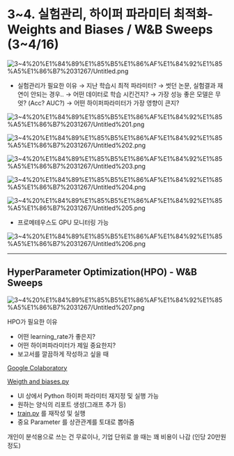 # 3~4. 실험관리, 하이퍼 파라미터 최적화-Weights and Biases / W&B Sweeps (3~4/16)

![3~4%20%E1%84%89%E1%85%B5%E1%86%AF%E1%84%92%E1%85%A5%E1%86%B7%2031267/Untitled.png](3~4%20%E1%84%89%E1%85%B5%E1%86%AF%E1%84%92%E1%85%A5%E1%86%B7%2031267/Untitled.png)

- 실험관리가 필요한 이유
→ 지난 학습시 최적 파라미터?
→ 썻던 논문, 실험결과 재연이 안되는 경우..
→ 어떤 데이터로 학습 시킨건지?
→ 가장 성능 좋은 모델은 무엇? (Acc? AUC?)
→ 어떤 하이퍼파라미터가 가장 영향이 큰지?
    
    

![3~4%20%E1%84%89%E1%85%B5%E1%86%AF%E1%84%92%E1%85%A5%E1%86%B7%2031267/Untitled%201.png](3~4%20%E1%84%89%E1%85%B5%E1%86%AF%E1%84%92%E1%85%A5%E1%86%B7%2031267/Untitled%201.png)

![3~4%20%E1%84%89%E1%85%B5%E1%86%AF%E1%84%92%E1%85%A5%E1%86%B7%2031267/Untitled%202.png](3~4%20%E1%84%89%E1%85%B5%E1%86%AF%E1%84%92%E1%85%A5%E1%86%B7%2031267/Untitled%202.png)

![3~4%20%E1%84%89%E1%85%B5%E1%86%AF%E1%84%92%E1%85%A5%E1%86%B7%2031267/Untitled%203.png](3~4%20%E1%84%89%E1%85%B5%E1%86%AF%E1%84%92%E1%85%A5%E1%86%B7%2031267/Untitled%203.png)

![3~4%20%E1%84%89%E1%85%B5%E1%86%AF%E1%84%92%E1%85%A5%E1%86%B7%2031267/Untitled%204.png](3~4%20%E1%84%89%E1%85%B5%E1%86%AF%E1%84%92%E1%85%A5%E1%86%B7%2031267/Untitled%204.png)

![3~4%20%E1%84%89%E1%85%B5%E1%86%AF%E1%84%92%E1%85%A5%E1%86%B7%2031267/Untitled%205.png](3~4%20%E1%84%89%E1%85%B5%E1%86%AF%E1%84%92%E1%85%A5%E1%86%B7%2031267/Untitled%205.png)

- 프로메테우스도 GPU 모니터링 가능

![3~4%20%E1%84%89%E1%85%B5%E1%86%AF%E1%84%92%E1%85%A5%E1%86%B7%2031267/Untitled%206.png](3~4%20%E1%84%89%E1%85%B5%E1%86%AF%E1%84%92%E1%85%A5%E1%86%B7%2031267/Untitled%206.png)

 

---

## HyperParameter Optimization(HPO) - W&B Sweeps

![3~4%20%E1%84%89%E1%85%B5%E1%86%AF%E1%84%92%E1%85%A5%E1%86%B7%2031267/Untitled%207.png](3~4%20%E1%84%89%E1%85%B5%E1%86%AF%E1%84%92%E1%85%A5%E1%86%B7%2031267/Untitled%207.png)

HPO가 필요한 이유

- 어떤 learning_rate가 좋은지?
- 어떤 하이퍼파라미터가 제일 중요한지?
- 보고서를 깔끔하게 작성하고 싶을 때

[Google Colaboratory](https://colab.research.google.com/github/wandb/examples/blob/master/examples/wandb-sweeps/sweeps-python/notebook.ipynb)

[Weigth and biases.py](3~4%20%E1%84%89%E1%85%B5%E1%86%AF%E1%84%92%E1%85%A5%E1%86%B7%2031267/Weigth_and_biases.py)

- UI 상에서 Python 하이퍼 파라미터 재지정 및 실행 가능
- 원하는 양식의 리포트 생성(그래프 추가 등)
- [train.py](http://train.py) 를 재작성 및 실행
- 중요 Parameter 를 상관관계를 토대로 뽑아줌

개인이 분석용으로 쓰는 건 무료이나, 기업 단위로 쓸 때는 꽤 비용이 나감 (인당 20만원 정도)